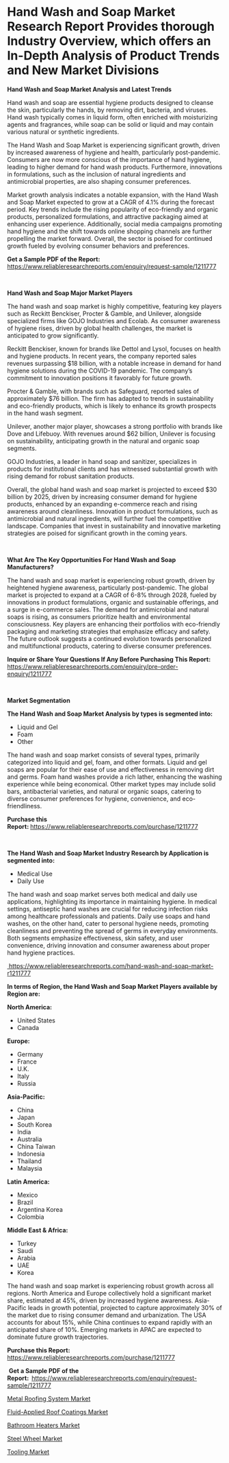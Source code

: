 <p><h1>Hand Wash and Soap Market Research Report Provides thorough Industry Overview, which offers an In-Depth Analysis of Product Trends and New Market Divisions</h1></p><p><strong>Hand Wash and Soap Market Analysis and Latest Trends</strong></p>
<p><p>Hand wash and soap are essential hygiene products designed to cleanse the skin, particularly the hands, by removing dirt, bacteria, and viruses. Hand wash typically comes in liquid form, often enriched with moisturizing agents and fragrances, while soap can be solid or liquid and may contain various natural or synthetic ingredients.</p><p>The Hand Wash and Soap Market is experiencing significant growth, driven by increased awareness of hygiene and health, particularly post-pandemic. Consumers are now more conscious of the importance of hand hygiene, leading to higher demand for hand wash products. Furthermore, innovations in formulations, such as the inclusion of natural ingredients and antimicrobial properties, are also shaping consumer preferences.</p><p>Market growth analysis indicates a notable expansion, with the Hand Wash and Soap Market expected to grow at a CAGR of 4.1% during the forecast period. Key trends include the rising popularity of eco-friendly and organic products, personalized formulations, and attractive packaging aimed at enhancing user experience. Additionally, social media campaigns promoting hand hygiene and the shift towards online shopping channels are further propelling the market forward. Overall, the sector is poised for continued growth fueled by evolving consumer behaviors and preferences.</p></p>
<p><strong>Get a Sample PDF of the Report:&nbsp;</strong> <a href="https://www.reliableresearchreports.com/enquiry/request-sample/1211777?utm_campaign=5&utm_medium=2&utm_source=Github&utm_content=ia&utm_term=17122024&utm_id=hand-wash-and-soap">https://www.reliableresearchreports.com/enquiry/request-sample/1211777</a></p>
<p>&nbsp;</p>
<p><strong>Hand Wash and Soap Major Market Players</strong></p>
<p><p>The hand wash and soap market is highly competitive, featuring key players such as Reckitt Benckiser, Procter & Gamble, and Unilever, alongside specialized firms like GOJO Industries and Ecolab. As consumer awareness of hygiene rises, driven by global health challenges, the market is anticipated to grow significantly.</p><p>Reckitt Benckiser, known for brands like Dettol and Lysol, focuses on health and hygiene products. In recent years, the company reported sales revenues surpassing $18 billion, with a notable increase in demand for hand hygiene solutions during the COVID-19 pandemic. The company’s commitment to innovation positions it favorably for future growth.</p><p>Procter & Gamble, with brands such as Safeguard, reported sales of approximately $76 billion. The firm has adapted to trends in sustainability and eco-friendly products, which is likely to enhance its growth prospects in the hand wash segment.</p><p>Unilever, another major player, showcases a strong portfolio with brands like Dove and Lifebuoy. With revenues around $62 billion, Unilever is focusing on sustainability, anticipating growth in the natural and organic soap segments.</p><p>GOJO Industries, a leader in hand soap and sanitizer, specializes in products for institutional clients and has witnessed substantial growth with rising demand for robust sanitation products. </p><p>Overall, the global hand wash and soap market is projected to exceed $30 billion by 2025, driven by increasing consumer demand for hygiene products, enhanced by an expanding e-commerce reach and rising awareness around cleanliness. Innovation in product formulations, such as antimicrobial and natural ingredients, will further fuel the competitive landscape. Companies that invest in sustainability and innovative marketing strategies are poised for significant growth in the coming years.</p></p>
<p>&nbsp;</p>
<p><strong>What Are The Key Opportunities For Hand Wash and Soap Manufacturers?</strong></p>
<p><p>The hand wash and soap market is experiencing robust growth, driven by heightened hygiene awareness, particularly post-pandemic. The global market is projected to expand at a CAGR of 6-8% through 2028, fueled by innovations in product formulations, organic and sustainable offerings, and a surge in e-commerce sales. The demand for antimicrobial and natural soaps is rising, as consumers prioritize health and environmental consciousness. Key players are enhancing their portfolios with eco-friendly packaging and marketing strategies that emphasize efficacy and safety. The future outlook suggests a continued evolution towards personalized and multifunctional products, catering to diverse consumer preferences.</p></p>
<p><strong>Inquire or Share Your Questions If Any Before Purchasing This Report:</strong> <a href="https://www.reliableresearchreports.com/enquiry/pre-order-enquiry/1211777?utm_campaign=5&utm_medium=2&utm_source=Github&utm_content=ia&utm_term=17122024&utm_id=hand-wash-and-soap">https://www.reliableresearchreports.com/enquiry/pre-order-enquiry/1211777</a></p>
<p>&nbsp;</p>
<p><strong>Market Segmentation</strong></p>
<p><strong>The Hand Wash and Soap Market Analysis by types is segmented into:</strong></p>
<p><ul><li>Liquid and Gel</li><li>Foam</li><li>Other</li></ul></p>
<p><p>The hand wash and soap market consists of several types, primarily categorized into liquid and gel, foam, and other formats. Liquid and gel soaps are popular for their ease of use and effectiveness in removing dirt and germs. Foam hand washes provide a rich lather, enhancing the washing experience while being economical. Other market types may include solid bars, antibacterial varieties, and natural or organic soaps, catering to diverse consumer preferences for hygiene, convenience, and eco-friendliness.</p></p>
<p><strong>Purchase this Report:&nbsp;</strong><a href="https://www.reliableresearchreports.com/purchase/1211777?utm_campaign=5&utm_medium=2&utm_source=Github&utm_content=ia&utm_term=17122024&utm_id=hand-wash-and-soap">https://www.reliableresearchreports.com/purchase/1211777</a></p>
<p>&nbsp;</p>
<p><strong>The Hand Wash and Soap Market Industry Research by Application is segmented into:</strong></p>
<p><ul><li>Medical Use</li><li>Daily Use</li></ul></p>
<p><p>The hand wash and soap market serves both medical and daily use applications, highlighting its importance in maintaining hygiene. In medical settings, antiseptic hand washes are crucial for reducing infection risks among healthcare professionals and patients. Daily use soaps and hand washes, on the other hand, cater to personal hygiene needs, promoting cleanliness and preventing the spread of germs in everyday environments. Both segments emphasize effectiveness, skin safety, and user convenience, driving innovation and consumer awareness about proper hand hygiene practices.</p></p>
<p><a href="https://www.reliableresearchreports.com/hand-wash-and-soap-market-r1211777?utm_campaign=5&utm_medium=2&utm_source=Github&utm_content=ia&utm_term=17122024&utm_id=hand-wash-and-soap">&nbsp;https://www.reliableresearchreports.com/hand-wash-and-soap-market-r1211777</a></p>
<p><strong>In terms of Region, the Hand Wash and Soap Market Players available by Region are:</strong></p>
<p>
    <p> <strong> North America: </strong>
        <ul>
            <li>United States</li>
            <li>Canada</li>
        </ul>
        </p> 
    <p> <strong> Europe: </strong>
        <ul>
            <li>Germany</li>
            <li>France</li>
            <li>U.K.</li>
            <li>Italy</li>
            <li>Russia</li>
        </ul>
        </p> 
    <p> <strong> Asia-Pacific: </strong>
        <ul>
            <li>China</li>
            <li>Japan</li>
            <li>South Korea</li>
            <li>India</li>
            <li>Australia</li>
            <li>China Taiwan</li>
            <li>Indonesia</li>
            <li>Thailand</li>
            <li>Malaysia</li>
        </ul>
        </p> 
    <p> <strong> Latin America: </strong>
        <ul>
            <li>Mexico</li>
            <li>Brazil</li>
            <li>Argentina Korea</li>
            <li>Colombia</li>
        </ul>
        </p> 
    <p> <strong> Middle East & Africa: </strong>
        <ul>
            <li>Turkey</li>
            <li>Saudi</li>
            <li>Arabia</li>
            <li>UAE</li>
            <li>Korea</li>
        </ul>
    </p>
    </p>
<p><p>The hand wash and soap market is experiencing robust growth across all regions. North America and Europe collectively hold a significant market share, estimated at 45%, driven by increased hygiene awareness. Asia-Pacific leads in growth potential, projected to capture approximately 30% of the market due to rising consumer demand and urbanization. The USA accounts for about 15%, while China continues to expand rapidly with an anticipated share of 10%. Emerging markets in APAC are expected to dominate future growth trajectories.</p></p>
<p><strong>Purchase this Report: </strong><a href="https://www.reliableresearchreports.com/purchase/1211777?utm_campaign=5&utm_medium=2&utm_source=Github&utm_content=ia&utm_term=17122024&utm_id=hand-wash-and-soap">https://www.reliableresearchreports.com/purchase/1211777</a></p>
<p>&nbsp;<strong>Get a Sample PDF of the Report:&nbsp;&nbsp;</strong><a href="https://www.reliableresearchreports.com/enquiry/request-sample/1211777?utm_campaign=5&utm_medium=2&utm_source=Github&utm_content=ia&utm_term=17122024&utm_id=hand-wash-and-soap">https://www.reliableresearchreports.com/enquiry/request-sample/1211777</a></p>
<p><strong></strong></p>
<p><p><a href="https://github.com/GroverBarry/Market-Research-Report-List-7/blob/main/metal-roofing-system-market.md?utm_campaign=5&utm_medium=2&utm_source=Github&utm_content=ia&utm_term=17122024&utm_id=hand-wash-and-soap">Metal Roofing System Market</a></p><p><a href="https://github.com/lylyparadise/Market-Research-Report-List-5/blob/main/fluid-applied-roof-coatings-market.md?utm_campaign=5&utm_medium=2&utm_source=Github&utm_content=ia&utm_term=17122024&utm_id=hand-wash-and-soap">Fluid-Applied Roof Coatings Market</a></p><p><a href="https://www.linkedin.com/pulse/bathroom-heaters-market-ecosystem-competitive-landscape-strategic-djfjf?utm_campaign=5&utm_medium=2&utm_source=Github&utm_content=ia&utm_term=17122024&utm_id=hand-wash-and-soap">Bathroom Heaters Market</a></p><p><a href="https://www.linkedin.com/pulse/market-challenges-sales-volume-forecast-research-steel-wheel-0gppe?utm_campaign=5&utm_medium=2&utm_source=Github&utm_content=ia&utm_term=17122024&utm_id=hand-wash-and-soap">Steel Wheel Market</a></p><p><a href="https://www.linkedin.com/pulse/projected-revenue-demand-tooling-market-65-cagr-growth-forecast-xs0af?utm_campaign=5&utm_medium=2&utm_source=Github&utm_content=ia&utm_term=17122024&utm_id=hand-wash-and-soap">Tooling Market</a></p></p>